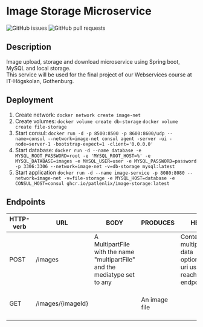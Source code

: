          
# Image Storage Microservice

![GitHub issues](https://img.shields.io/github/issues-raw/patlenlix/image-storage)
![GitHub pull requests](https://img.shields.io/github/issues-pr/patlenlix/image-storage)

## Description

Image upload, storage and download microservice using Spring boot, MySQL and local storage. <br/>
This service will be used for the final project of our Webservices course at IT-Högskolan, Gothenburg.

## Deployment

1. Create network:
   `docker network create image-net`
2. Create volumes:
   `docker volume create db-storage`
   `docker volume create file-storage`
3. Start consul:
   `docker run -d -p 8500:8500 -p 8600:8600/udp --name=consul --network=image-net consul agent -server -ui -node=server-1 -bootstrap-expect=1 -client='0.0.0.0'
   `
4. Start database:
   `docker run -d --name database -e MYSQL_ROOT_PASSWORD=root -e 'MYSQL_ROOT_HOST=%' -e MYSQL_DATABASE=images -e MYSQL_USER=user -e MYSQL_PASSWORD=password -p 3306:3306 --network=image-net -v=db-storage mysql:latest
   `
5. Start application
   `docker run -d --name image-service -p 8080:8080 --network=image-net -v=file-storage -e MYSQL_HOST=database -e CONSUL_HOST=consul ghcr.io/patlenlix/image-storage:latest`

## Endpoints

| HTTP-verb | URL               | BODY                                                                      | PRODUCES     | HEADER                             | Info                                   |
|-----------|-------------------|---------------------------------------------------------------------------|--------------|------------------------------------|----------------------------------------|
| POST      | /images           | A MultipartFile with the name "multipartFile" and the mediatype set to any |              | Content-Type: multipart/form-data</br> optional: (URI: uri used to reach endpoint)| Uploads an image                       |
| GET       | /images/{imageId} |                                                                           | An image file |                                    | Downloads an image with id = {imageId} |
